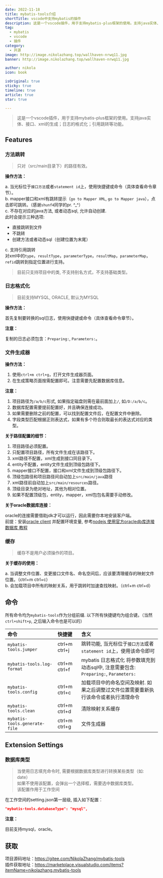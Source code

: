 ```yaml
---
date: 2022-11-18
title: mybatis-tools介绍
shortTitle: vscode中支持mybatis的插件
description: 这是一个vscode插件，用于支持mybatis-plus框架的使用。支持java实体、接口、xml的生成；日志的格式化；引用跳转等功能。
tag:
  - mybatis
  - vscode
  - 插件
category:
  - 开源
image: http://image.nikolazhang.top/wallhaven-nrwq11.jpg
banner: http://image.nikolazhang.top/wallhaven-nrwq11.jpg

author: nikola
icon: book

isOriginal: true
sticky: true
timeline: true
article: true
star: true

---
```


> 这是一个vscode插件，用于支持mybatis-plus框架的使用。支持java实体、接口、xml的生成；日志的格式化；引用跳转等功能。

## Features

### 方法跳转

> 只对（src/main目录下）的路径有效。
  
**操作方法：**  

a. 当光标位于`接口方法`或者`statement id`上，使用快捷键或命令（具体查看命令章节）。  
b. mapper接口和xml有跳转提示（`go to Mapper XML`, `go to Mapper java`），点击即可跳转。（感谢`shunf4`同学的pr. ^_^）  
c. 不存在对应的java方法, 或者动态sql, 允许自动创建.  
    此时会提示三种选项:  

- 直接跳转到文件
- 不跳转
- 创建方法或者动态sql（创建位置为末尾）

c. 支持引用跳转  
对xml中的`type`，`resultType`，`parameterType`，`resultMap`，`parameterMap`，`refid`跳转到指定位置进行支持。  

> 目前只支持项目中的类, 不支持别名方式，不支持基础类型。

### 日志格式化

> 目前支持MYSQL, ORACLE, 默认为MYSQL

**操作方法：**  

首先复制要转换的sql日志，使用快捷键或命令（具体查看命令章节）。  

**注意：**  

复制的日志必须包含：`Preparing:`, `Parameters:`。 

### 文件生成器

**操作方法：**

1. 使用`ctrl+m ctrl+g`，打开文件生成器页面。  
2. 在生成策略页面按需配置即可。注意需要先配置数据库信息。

**注意：**  

1. 项目路径为`/a/b/c`形式, 如果指定磁盘则需在最前面加上`/`, 如`/D:/a/b/c`。
2. 数据库配置需要提前配置好，并且确保连接成功。
3. 如果需要删除之前的配置，可以找到配置文件后，在配置文件中删除。
4. 字段类型匹配根据正则表达式，如果有多个符合则取最长的表达式对应的类型。

**关于路径配置的细节：**

1. 项目路径必须配置。
2. 只配置项目路径，所有文件生成在该路径下。
3. xml路径不配置，xml生成到接口同目录下。
4. entity不配置，entity文件生成到顶级包路径下。
5. mapper接口不配置，接口和xml文件生成到顶级包路径下。
6. 顶级包路径和项目路径间自动加上`src/main/java`路径
7. xml路径前自动加上`src/main/resources`路径。
8. 顶级目录为绝对地址，其他为相对位置。
9. 如果不配置顶级包，entity，mapper，xml包包名需要手动修改。

**关于oracle数据库连接：**  

oracle的连接需要借助jdk才可以运行，因此需要你本地安装客户端。  
前提：安装[oracle client](https://www.oracle.com/database/technologies/instant-client/linux-x86-64-downloads.html)
并配置环境变量, 参考[nodejs 使用官方oracledb库连接数据库 教程](https://www.cnblogs.com/rysinal/p/7779055.html)

### 缓存

> 缓存不是用户必须操作的项目。

**关于缓存的使用：**

a. 当调整文件位置、变更接口文件名、命名空间后，应该要清理缓存的映射文件位置。（ctrl+m ctrl+c）  
b. 会加载项目中所有的映射关系，用于跳转时加速查找映射。（ctrl+m ctrl+d）

## 命令

所有命令均为`mybatis-tools`作为分组前缀. 以下所有快捷键均为组合键。（当然`ctrl+shift+p`, 之后输入命令也是可以的）

| 命令                       | 快捷键        | 含义                                                                                 |
| :------------------------- | :------------ | :----------------------------------------------------------------------------------- |
| `mybatis-tools.jumper`     | ctrl+m ctrl+j | 跳转功能, 当光标位于`接口方法`或者`statement id`上，使用该命令即可                                       |
| `mybatis-tools.log-format` | ctrl+m ctrl+f | mybatis 日志格式化 将参数填充到动态sql中, 注意需要包含: `Preparing:`, `Parameters:`  |
| `mybatis-tools.config`     | ctrl+m ctrl+c | 加载项目中的命名空间及映射. 如果之后调整过文件位置需要重新执行该命令或者执行清理命令 |
| `mybatis-tools.clean`      | ctrl+m ctrl+d | 清除映射关系缓存                                                                     |
| `mybatis-tools.generate-file`   | ctrl+m ctrl+g | 文件生成器                                                                     |

## Extension Settings

### 数据库类型  

> 当使用日志填充命令时, 需要根据数据库类型进行转换某些类型（如: date）  
  如果不使用该配置，会弹出一个选择框，需要选中数据库类型。  
  该配置作用于工作空间  

在工作空间的setting.json第一层级, 插入如下配置：

```json
"mybatis-tools.databaseType": "mysql",
```

**注意：**  

目前支持mysql，oracle。

## 获取

项目源码地址：https://gitee.com/NikolaZhang/mybatis-tools  
插件获取地址：https://marketplace.visualstudio.com/items?itemName=nikolazhang.mybatis-tools